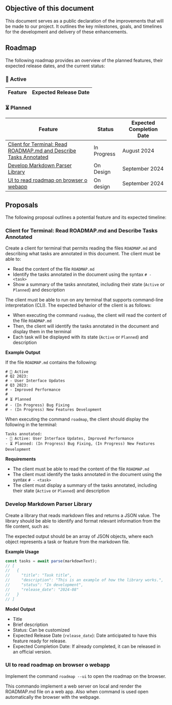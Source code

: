 ## Objective of this document

This document serves as a public declaration of the improvements that will be made to our project. It outlines the key milestones, goals, and timelines for the development and delivery of these enhancements.

## Roadmap

The following roadmap provides an overview of the planned features, their expected release dates, and the current status:

### 🚧 Active

<!--
| Feature | Expected Release Date |
| --- | --- |
| User Interface Updates | Q2 2023 |
| Improved Performance | Q3 2023 |
-->

| Feature | Expected Release Date |
| --- | --- |

### ⏳ Planned

<!--
| Feature | Status | Expected Completion Date |
| --- | --- | --- |
| Bug Fixing | In Progress | March 15, 2023 |
| New Features Development | In Progress | April 30, 2023 |
-->

| Feature | Status | Expected Completion Date |
| --- | --- | --- |
| [Client for Terminal: Read ROADMAP.md and Describe Tasks Annotated](#client-for-terminal-read-roadmapmd-and-describe-tasks-annotated) | In Progress | August 2024 |
| [Develop Markdown Parser Library](#develop-markdown-parser-library) | On Design | September 2024 |
| [UI to read roadmap on browser o webapp](#ui-to-read-roadmap-on-browser-o-webapp) | On design | September 2024 |

## Proposals

The following proposal outlines a potential feature and its expected timeline:

<!--
### Proposal: [Insert Proposal Title]

[Description]
-->

### Client for Terminal: Read ROADMAP.md and Describe Tasks Annotated

Create a client for terminal that permits reading the files `ROADMAP.md` and describing what tasks are annotated in this document. The client must be able to:

*   Read the content of the file `ROADMAP.md`
*   Identify the tasks annotated in the document using the syntax `# - <task>`
*   Show a summary of the tasks annotated, including their state (`Active` or `Planned`) and description

The client must be able to run on any terminal that supports command-line interpretation (CLI). The expected behavior of the client is as follows:

*   When executing the command `roadmap`, the client will read the content of the file `ROADMAP.md`
*   Then, the client will identify the tasks annotated in the document and display them in the terminal
*   Each task will be displayed with its state (`Active` or `Planned`) and description

**Example Output**

If the file `ROADMAP.md` contains the following:

```
# 🚧 Active
# Q2 2023:
# - User Interface Updates
# Q3 2023:
# - Improved Performance
#
# ⏳ Planned
# - (In Progress) Bug Fixing
# - (In Progress) New Features Development
```

When executing the command `roadmap`, the client should display the following in the terminal:

```
Tasks annotated:
- 🚧 Active: User Interface Updates, Improved Performance
- ⏳ Planned: (In Progress) Bug Fixing, (In Progress) New Features Development
```

**Requirements**

*   The client must be able to read the content of the file `ROADMAP.md`
*   The client must identify the tasks annotated in the document using the syntax `# - <task>`
*   The client must display a summary of the tasks annotated, including their state (`Active` or `Planned`) and description

### Develop Markdown Parser Library

Create a library that reads markdown files and returns a JSON value. The library should be able to identify and format relevant information from the file content, such as:

The expected output should be an array of JSON objects, where each object represents a task or feature from the markdown file.

**Example Usage**

```js
const tasks = await parse(markdownText);
// [
//   {
//     "title": "Task title",
//     "description": "This is an example of how the library works.",
//     "status": "In development",
//     "release_date": "2024-08"
//   }
// ]
```

**Model Output**

*   Title
*   Brief description
*   Status: Can be customized
*   Expected Release Date (`release_date`): Date anticipated to have this feature ready for release.
*   Expected Completion Date: If already completed, it can be released in an official version.

### UI to read roadmap on browser o webapp

Implement the command `roadmap --ui` to open the roadmap on the browser.

This commando implement a web server on local and render the ROADMAP.md file on a web app. Also when command is used open automatically the browser with the webpage.